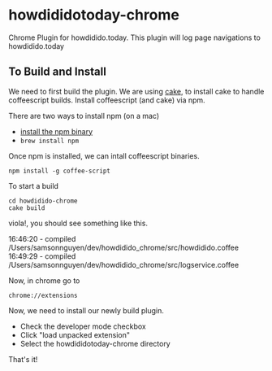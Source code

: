 howdididotoday-chrome
=========================

Chrome Plugin for howdidido.today. This plugin will log page navigations to howdidido.today  

To Build and Install
--------------------
We need to first build the plugin. We are using [cake](http://coffeescript.org/), to install cake to handle coffeescript builds. Install coffeescript (and cake) via npm. 

There are two ways to install npm (on a mac)
* [install the npm binary](https://www.npmjs.org/)
* `brew install npm`

Once npm is installed, we can intall coffeescript binaries.  

    npm install -g coffee-script

To start a build

    cd howdidido-chrome
    cake build

viola!, you should see something like this.

   16:46:20 - compiled /Users/samsonnguyen/dev/howdidido_chrome/src/howdidido.coffee
   16:49:29 - compiled /Users/samsonnguyen/dev/howdidido_chrome/src/logservice.coffee

Now, in chrome go to

    chrome://extensions

Now, we need to install our newly build plugin.

* Check the developer mode checkbox
* Click "load unpacked extension"
* Select the howdididotoday-chrome directory


That's it!
